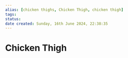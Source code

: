 ```yaml
---
alias: [chicken thighs, Chicken Thigh, chicken thigh]
tags: 
status:
date created: Sunday, 16th June 2024, 22:38:35
---
```


# Chicken Thigh